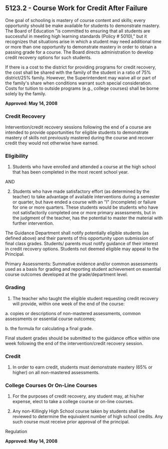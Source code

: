 ## 5123.2 - Course Work for Credit After Failure

One goal of schooling is mastery of course content and skills; every opportunity should be make available for students to demonstrate mastery.  The Board of Education "is committed to ensuring that all students are successful in meeting high learning standards (Policy # 5010)," but it recognizes that situations arise in which a student may need additional time or more than one opportunity to demonstrate mastery in order to obtain a passing grade for a course.  The Board directs administration to develop credit recovery options for such students.

If there is a cost to the district for providing programs for credit recovery, the cost shall be shared with the family of the student in a ratio of 75% district/25% family.  However, the Superintendent may waive all or part of the family's share when conditions warrant such special consideration.  Costs for tuition to outside programs (e.g., college courses) shall be borne solely by the family.

**Approved:  May 14, 2008**

### Credit Recovery

Intervention/credit recovery sessions following the end of a course are intended to provide opportunities for eligible students to demonstrate mastery of skills not previously mastered during the course and recover credit they would not otherwise have earned. 

### Eligibility

1.  Students who have enrolled and attended a course at the high school that has been completed in the most recent school year.

  AND

2.  Students who have made satisfactory effort (as determined by the teacher) to take advantage of available interventions during a semester or quarter, but have ended a course with an "I" (incomplete) or failure for one or more quarters.  These students would be students who have not satisfactorily completed one or more primary assessments, but in the judgment of the teacher, has the potential to master the material with further intervention.

The Guidance Department shall notify potentially eligible students (as defined above) and their parents of this opportunity upon submission of final class grades.  Students/ parents must notify guidance of their interest in credit recovery options.  Students not deemed eligible may appeal to the Principal.

Primary Assessments: Summative evidence and/or common assessments used as a basis for grading and reporting student achievement on essential course outcomes developed at the grade/department level.

### Grading

1.  The teacher who taught the eligible student requesting credit recovery will provide, within one week of the end of the course:

  a.  copies or descriptions of non-mastered assessments, common assessments or essential course outcomes;

  b.  the formula for calculating a final grade.

Final student grades should be submitted to the guidance office within one week following the end of the intervention/credit recovery session. 

### Credit

1.  In order to earn credit, students must demonstrate mastery (65% or higher) on all non-mastered assessments.

### College Courses Or On-Line Courses

1.  For the purposes of credit recovery, any student may, at his/her expense, elect to take a college course or on-line courses.

2.  Any non-Killingly High School course taken by students shall be reviewed to determine the equivalent number of high school credits.  Any such course must receive prior approval of the principal.

Regulation

**Approved:  May 14, 2008**

